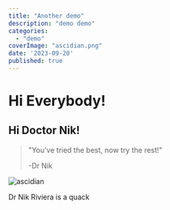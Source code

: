 ```yaml
---
title: "Another demo"
description: "demo demo"
categories:
  - "demo"
coverImage: "ascidian.png"
date: '2023-09-20'
published: true
---
```

<script> // usables

</script>

# Hi Everybody!

## Hi Doctor Nik!

> "You've tried the best, now try the rest!"
>
> -Dr Nik



![ascidian](/images/postImages/ascidian.png)

Dr Nik Riviera is a quack

